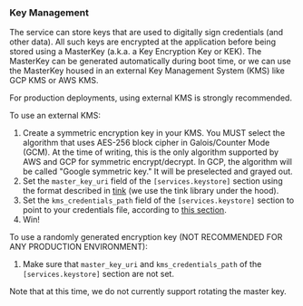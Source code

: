 
### Key Management

The service can store keys that are used to digitally sign credentials (and other data). All such keys are encrypted at
the application before being stored using a MasterKey (a.k.a. a Key Encryption Key or KEK). The MasterKey can be
generated automatically during boot time, or we can use the MasterKey housed in an external Key
Management System (KMS) like GCP KMS or AWS KMS.

For production deployments, using external KMS is strongly recommended.

To use an external KMS:

1. Create a symmetric encryption key in your KMS. You MUST select the algorithm that uses AES-256 block cipher in
   Galois/Counter Mode (GCM). At the time of writing, this is the only algorithm supported by AWS and GCP for symmetric encrypt/decrypt.
   In GCP, the algorithm will be called "Google symmetric key." It will be preselected and grayed out.
2. Set the `master_key_uri` field of the `[services.keystore]` section using the format described
   in [tink](https://github.com/google/tink/blob/9bc2667963e20eb42611b7581e570f0dddf65a2b/docs/KEY-MANAGEMENT.md#key-management-systems)
   (we use the tink library under the hood).
3. Set the `kms_credentials_path` field of the `[services.keystore]` section to point to your credentials file,
   according
   to [this section](https://github.com/google/tink/blob/9bc2667963e20eb42611b7581e570f0dddf65a2b/docs/KEY-MANAGEMENT.md#credentials).
4. Win!

To use a randomly generated encryption key (NOT RECOMMENDED FOR ANY PRODUCTION ENVIRONMENT):

1. Make sure that `master_key_uri` and `kms_credentials_path` of the `[services.keystore]` section are not set.

Note that at this time, we do not currently support rotating the master key.